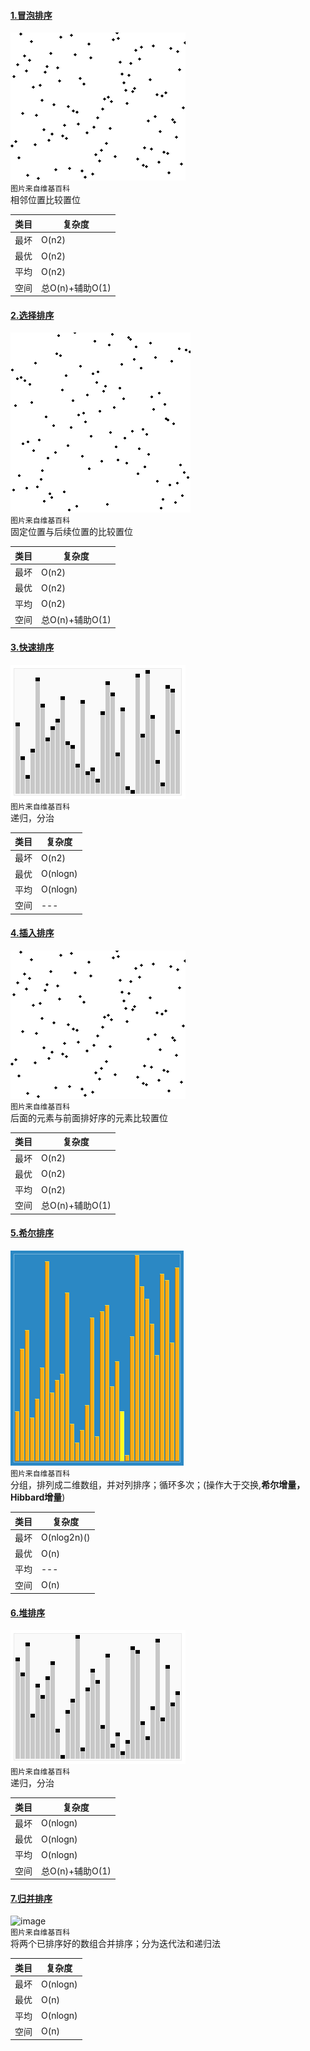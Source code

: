 #### [1.冒泡排序](src/algorithms/sort/BubbleSort)
![image](https://github.com/Zzechen/StructuresAndAlgorithms/blob/master/src/algorithms/imgs/sort_bubble_anim.gif)  
`图片来自维基百科`  
相邻位置比较置位  

|     类目    |    复杂度   |  
| ----------- | ----------- |  
|     最坏    |    O(n2)   |   
|     最优    |    O(n2)   |  
|     平均    |    O(n2)   |  
|     空间    |    总O(n)+辅助O(1)   |
#### [2.选择排序](src/algorithms/sort/SelectSort)
![image](https://github.com/Zzechen/StructuresAndAlgorithms/blob/master/src/algorithms/imgs/sort_selection_anim.gif)  
`图片来自维基百科`  
固定位置与后续位置的比较置位

|     类目    |    复杂度   |  
| ----------- | ----------- |  
|     最坏    |    O(n2)   |   
|     最优    |    O(n2)   |  
|     平均    |    O(n2)   |  
|     空间    |    总O(n)+辅助O(1)   |
#### [3.快速排序](src/algorithms/sort/QuickSort)
![image](https://github.com/Zzechen/StructuresAndAlgorithms/blob/master/src/algorithms/imgs/sort_quicksort_anim.gif)  
`图片来自维基百科`  
递归，分治

|     类目    |    复杂度   |  
| ----------- | ----------- |  
|     最坏    |     O(n2)  |   
|     最优    |     O(nlogn)  |  
|     平均    |     O(nlogn)  |  
|     空间    |     ---   |
#### [4.插入排序](src/algorithms/sort/InsertSort)
![image](https://github.com/Zzechen/StructuresAndAlgorithms/blob/master/src/algorithms/imgs/sort_insertion_anim.gif)  
`图片来自维基百科`  
后面的元素与前面排好序的元素比较置位

|     类目    |    复杂度   |  
| ----------- | ----------- |  
|     最坏    |     O(n2)  |   
|     最优    |     O(n2)  |  
|     平均    |     O(n2)  |  
|     空间    |     总O(n)+辅助O(1)   |
#### [5.希尔排序](src/algorithms/sort/ShellSort)
![image](https://github.com/Zzechen/StructuresAndAlgorithms/blob/master/src/algorithms/imgs/sort_shell_anim.gif)  
`图片来自维基百科`  
分组，排列成二维数组，并对列排序；循环多次；(操作大于交换,**希尔增量，Hibbard增量**)

|     类目    |    复杂度   |  
| ----------- | ----------- |  
|     最坏    |     O(nlog2n)()  |   
|     最优    |     O(n)  |  
|     平均    |     --- |  
|     空间    |     O(n)   |
#### [6.堆排序](src/algorithms/sort/HeapSort)
![image](https://github.com/Zzechen/StructuresAndAlgorithms/blob/master/src/algorithms/imgs/sort_heap_anim.gif)  
`图片来自维基百科`  
递归，分治

|     类目    |    复杂度   |  
| ----------- | ----------- |  
|     最坏    |     O(nlogn)  |   
|     最优    |     O(nlogn)  |  
|     平均    |     O(nlogn)  |  
|     空间    |     总O(n)+辅助O(1)   |
#### [7.归并排序](src/algorithms/sort/MergeSort)
![image](shttps://github.com/Zzechen/StructuresAndAlgorithms/blob/master/src/algorithms/imgs/sort_merge_anim.gif)  
`图片来自维基百科`  
将两个已排序好的数组合并排序；分为迭代法和递归法

|     类目    |    复杂度   |  
| ----------- | ----------- |  
|     最坏    |     O(nlogn)  |   
|     最优    |     O(n)  |  
|     平均    |     O(nlogn)  |  
|     空间    |     O(n)   |